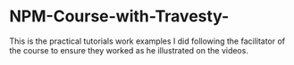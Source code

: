 # NPM-Course-with-Travesty-
This is the practical tutorials work examples I did following the facilitator of the course to ensure  they worked as he illustrated on the videos.
